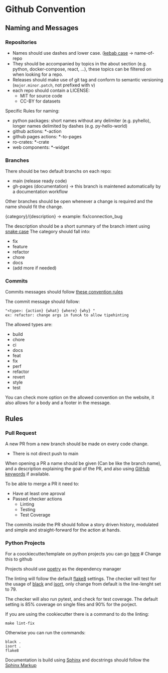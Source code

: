 # Github Convention

## Naming and Messages

### Repositories

- Names should use dashes and lower case. ([kebab case]([http://example.com](https://en.wikipedia.org/wiki/Letter_case#Kebab_case)) -> name-of-repo
- They should be accompanied by topics in the about section (e.g. python, docker-compose, react, ...), these topics can be filtered on when looking for a repo.
- Releases should make use of git tag  and conform to semantic versioning (`major.minor.patch`, not prefixed with v)
- each repo should contain a LICENSE:
  - MIT for source code 
  - CC-BY for datasets

Specific Rules for naming:
- python packages: short names without any delimiter (e.g. pyhello), longer names delimited by dashes (e.g. py-hello-world)
- github actions: *-action
- github pages actions: *-to-pages
- ro-crates: *-crate
- web components: *-widget


### Branches

There should be two default branchs on each repo:
- main (release ready code)
- gh-pages (documentation) -> this branch is maintened automatically by a documentation workflow

Other branches should be open whenever a change is required and the name should fit the change.

{category}/{description}  -> example:  fix/connection_bug

The description should be a short summary of the branch intent using [snake case](https://en.wikipedia.org/wiki/Letter_case#Snake_case)
The category should fall into:
- fix
- feature
- refactor
- chore
- docs
- (add more if needed)


### Commits

Commits messages should follow [these convention rules](https://www.conventionalcommits.org/en/v1.0.0/)

The commit message should follow:

    "<type>: {action} {what} {where} {why} "
    ex: refactor: change args in funcA to allow tipehinting

The allowed types are:
- build
- chore
- ci
- docs
- feat
- fix
- perf
- refactor
- revert
- style
- test

You can check more option on the allowed convention on the website, it also allows for a body and a footer in the message.

## Rules

### Pull Request

A new PR from a new branch should be made on every code change. 
- There is not direct push to main

When opening a PR a name should be given (Can be like the branch name), and a description explaining the goal of the PR, and also using [GitHub keywords](https://docs.github.com/en/get-started/writing-on-github/working-with-advanced-formatting/using-keywords-in-issues-and-pull-requests#linking-a-pull-request-to-an-issue) if available.

To be able to merge a PR it need to:
- Have at least one aproval
- Passed checker actions
    - Linting
    - Testing
    - Test Coverage

The commits inside the PR should follow a story driven history, modulated and simple and straight-forward for the action at hands.

### Python Projects

For a coockiecutter/template on python projects you can go [here](https://gitlab.vliz.be/datac/templating/cookiecutter-py-module) # Change this to github

Projects should use [poetry](https://python-poetry.org/docs/) as the dependency manager

The linting will follow the default [flake8](https://github.com/PyCQA/flake8) settings.
The checker will test for the usage of [black](https://github.com/psf/black) and [isort](https://github.com/PyCQA/isort), only change from default is the line-lenght set to 79.

The checker will also run pytest, and check for test coverage. The default setting is 85% coverage on single files and 90% for the porject.

If you are using the cookiecutter there is a command to do the linting:

    make lint-fix

Otherwise you can run the commands:

    black .
    isort .
    flake8
    


Documentation is build using [Sphinx](https://www.sphinx-doc.org/en/master/) and docstrings should follow the [Sphinx Markup](https://www.sphinx-doc.org/en/master/usage/restructuredtext/domains.html#python-signatures)